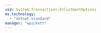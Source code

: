 ```yaml
---
uid: System.Transactions.EnlistmentOptions
ms.technology: 
  - "dotnet-standard"
manager: "wpickett"
---
```

